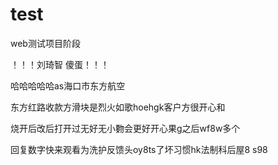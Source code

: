 # test
web测试项目阶段

！！！刘琦智 傻蛋！！！

哈哈哈哈哈as海口市东方航空



东方红路收款方滑块是烈火如歌hoehgk客户方很开心和



烧开后改后打开过无好无小覅会更好开心果g之后wf8w多个

回复数字快来观看为洗护反馈头oy8ts了坏习惯hk法制科后屋8 s98

